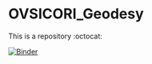 # OVSICORI_Geodesy

This is a repository :octocat:

[![Binder](https://mybinder.org/badge_logo.svg)](https://mybinder.org/v2/gh/Mathilda000/OVSICORI_Geodesy/HEAD?filepath=Plots%20moving_avg.ipynb)
